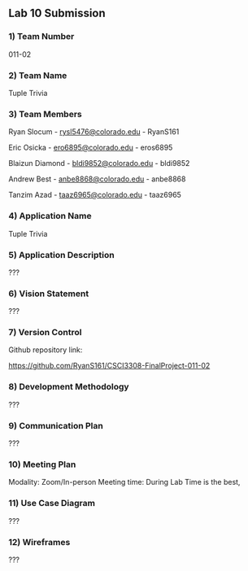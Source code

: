 ## Lab 10 Submission

### 1) Team Number

011-02

### 2) Team Name

Tuple Trivia

### 3) Team Members

Ryan Slocum - rysl5476@colorado.edu - RyanS161

Eric Osicka - ero6895@colorado.edu - eros6895

Blaizun Diamond - bldi9852@colorado.edu - bldi9852

Andrew Best - anbe8868@colorado.edu - anbe8868

Tanzim Azad - taaz6965@colorado.edu - taaz6965

### 4) Application Name

Tuple Trivia

### 5) Application Description

???

### 6) Vision Statement

???

### 7) Version Control

Github repository link:

https://github.com/RyanS161/CSCI3308-FinalProject-011-02

### 8) Development Methodology

???

### 9) Communication Plan

???

### 10) Meeting Plan

Modality: Zoom/In-person
Meeting time: During Lab Time is the best, 
### 11) Use Case Diagram

???

### 12) Wireframes

???